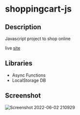 # shoppingcart-js

## Description

Javascript project to shop online 

live [site](https://gleaming-banoffee-7584ea.netlify.app)

## Libraries

- Async Functions
- LocalStorage DB

## Screenshot

![Screenshot 2022-06-02 210929](https://user-images.githubusercontent.com/69326850/171760184-f23ce94c-5e26-4111-856e-3cb3d370baa7.png)
